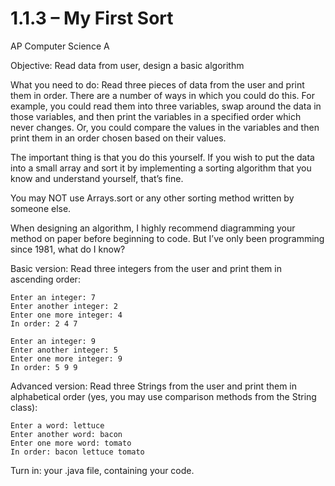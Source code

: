 # 1.1.3 – My First Sort
AP Computer Science A

Objective: Read data from user, design a basic algorithm

What you need to do: Read three pieces of data from the user and print them in order. There are a number of ways in which you could do this. For example, you could read them into three variables, swap around the data in those variables, and then print the variables in a specified order which never changes. Or, you could compare the values in the variables and then print them in an order chosen based on their values.

The important thing is that you do this yourself. If you wish to put the data into a small array and sort it by implementing a sorting algorithm that you know and understand yourself, that’s fine.

You may NOT use Arrays.sort or any other sorting method written by someone else.

When designing an algorithm, I highly recommend diagramming your method on paper before beginning to code. But I’ve only been programming since 1981, what do I know?

Basic version: Read three integers from the user and print them in ascending order:
```
Enter an integer: 7
Enter another integer: 2
Enter one more integer: 4
In order: 2 4 7

Enter an integer: 9
Enter another integer: 5
Enter one more integer: 9
In order: 5 9 9
```
Advanced version: Read three Strings from the user and print them in alphabetical order (yes, you may use
comparison methods from the String class):
```
Enter a word: lettuce
Enter another word: bacon
Enter one more word: tomato
In order: bacon lettuce tomato
```

Turn in: your .java file, containing your code.
